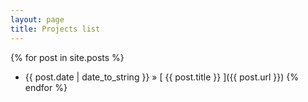 ```yaml
---
layout: page
title: Projects list
---
```

{% for post in site.posts %}
  * {{ post.date | date_to_string }} &raquo; [ {{ post.title }} ]({{ post.url }})
{% endfor %}
